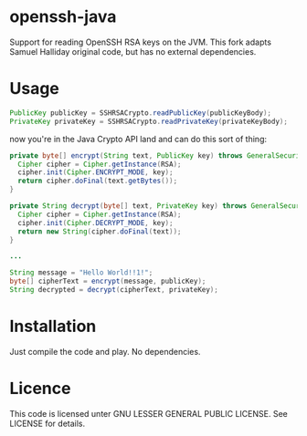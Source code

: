 openssh-java
============

Support for reading OpenSSH RSA keys on the JVM.
This fork adapts Samuel Halliday original code, but has no external dependencies.

Usage
=====

```java
PublicKey publicKey = SSHRSACrypto.readPublicKey(publicKeyBody);
PrivateKey privateKey = SSHRSACrypto.readPrivateKey(privateKeyBody);
```

now you're in the Java Crypto API land and can do this sort of thing:

```java
private byte[] encrypt(String text, PublicKey key) throws GeneralSecurityException {
  Cipher cipher = Cipher.getInstance(RSA);
  cipher.init(Cipher.ENCRYPT_MODE, key);
  return cipher.doFinal(text.getBytes());
}

private String decrypt(byte[] text, PrivateKey key) throws GeneralSecurityException {
  Cipher cipher = Cipher.getInstance(RSA);
  cipher.init(Cipher.DECRYPT_MODE, key);
  return new String(cipher.doFinal(text));
}

...

String message = "Hello World!!1!";
byte[] cipherText = encrypt(message, publicKey);
String decrypted = decrypt(cipherText, privateKey);
```

Installation
============

Just compile the code and play. No dependencies. 

Licence
=======

This code is licensed unter GNU LESSER GENERAL PUBLIC LICENSE.
See LICENSE for details.
